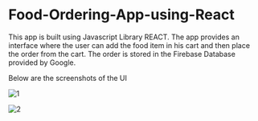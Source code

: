 # Food-Ordering-App-using-React
This app is built using Javascript Library REACT.
The app provides an interface where the user can add the food item in his cart and then place the order from the cart. 
The order is stored in the Firebase Database provided by Google.

Below are the screenshots of the UI

![1](https://user-images.githubusercontent.com/91198573/160802490-d5b62e36-6d11-491d-b8b5-9a126d8353eb.jpg)


![2](https://user-images.githubusercontent.com/91198573/160802597-b55939bc-b859-4191-8249-a254af9c19b0.jpg)
